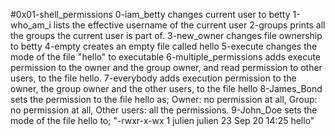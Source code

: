 #0x01-shell_permissions
0-iam_betty changes current user to betty
1-who_am_i lists the effective username of the current user
2-groups prints all the groups the current user is part of.
3-new_owner changes file ownership to betty
4-empty creates an empty file called hello
5-execute changes the mode of the file "hello" to executable
6-multiple_permissions adds execute permission to the owner and the group owner, and read permission to other users, to the file hello.
7-everybody adds execution permission to the owner, the group owner and the other users, to the file hello
8-James_Bond sets the permission to the file hello as; Owner: no permission at all, Group: no permission at all, Other users: all the permissions.
9-John_Doe sets the mode of the file hello to; "-rwxr-x-wx 1 julien julien 23 Sep 20 14:25 hello"
